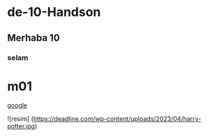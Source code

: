 # de-10-Handson
## Merhaba 10
### selam
# m01

[google](https://www.google.com)


![resim] (https://deadline.com/wp-content/uploads/2023/04/harry-potter.jpg)
